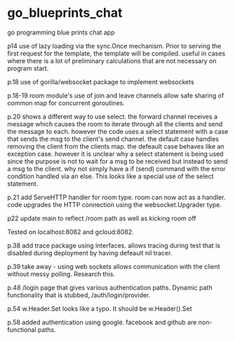 # go_blueprints_chat
go programming blue prints chat app

p14 use of lazy loading via the sync.Once mechanism. Prior to serving the first request for the template, the template will be compiled. useful in cases where there is a lot of preliminary calculations that are not necessary on program start.

p.18 use of gorilla/websocket package to implement websockets

p.18-19 room module's use of join and leave channels allow safe sharing of common map for concurrent goroutines.

p.20 shows a different way to use select. the forward channel receives a message which causes the room to iterate through all the clients and send the message to each. however the code uses a select statement with a case that sends the msg to the client's send channel. the default case handles removing the client from the clients map. the defeault case behaves like an exception case. however it is unclear why a select statement is being used since the purpose is not to wait for a msg to be received but instead to send a msg to the client. why not simply have a if (send) command with the error condition handled via an else. This looks like a special use of the select statement.

p.21 add ServeHTTP handler for room type. room can now act as a handler. code upgrades the HTTP connection using the websocket.Upgrader type.

p22 update main to reflect /room path as well as kicking room off

Tested on localhost:8082 and gcloud:8082.

p.38 add trace package using interfaces. allows tracing during test that is disabled during deployment by having defeault nil tracer.

p.39 take away - using web sockets allows communication with the client without messy polling. Research this.

p.48 /login page that gives various authentication paths. Dynamic path functionality that is stubbed, /auth/login/provider.

p.54 w.Header.Set looks like a typo. It should be w.Header().Set

p.58 added authentication using google. facebook and github are non-functional paths.
